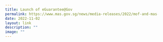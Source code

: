 ```yaml
---
title: Launch of eGuarantee@Gov
permalink: https://www.mas.gov.sg/news/media-releases/2022/mof-and-mas-launch-process-to-digitalise-bankers-guarantees-and-insurance-bonds/
date: 2022-11-02
layout: link
description: ""
image: ""
---
```

